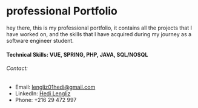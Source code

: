 # professional Portfolio
hey there, this is my professional portfolio, it contains all the projects that I have worked on, and the skills that I have acquired during my journey as a software engineer student. 
#### Technical Skills: VUE, SPRING, PHP, JAVA, SQL/NOSQL
###### Contact:
- Email: lengliz01hedi@gmail.com
- LinkedIn: [Hedi Lengliz](https://www.linkedin.com/in/hedi-lengliz/)
- Phone: +216 29 472 997


